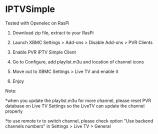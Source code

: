 IPTVSimple
==========
Tested with Openelec on RasPi

1. Download zip file, extract to your RasPi

2. Launch XBMC Settings > Add-ons > Disable Add-ons > PVR Clients

3. Enable PVR IPTV Simple Client

4. Go to Configure, add playlist.m3u and location of channel icons

5. Move out to XBMC Settings > Live TV and enable it

6. Enjoy

Note: 

*when you update the playlist.m3u for more channel, please reset PVR database on Live TV Settings so the LiveTV can update the channel properly

*to use remote tv to switch channel, please check option "Use backend channels numbers" in Settings > Live TV > General

